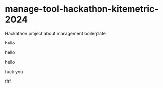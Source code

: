 # manage-tool-hackathon-kitemetric-2024

Hackathon project about management boilerplate

hello

hello

hello

fuck you

ffff
